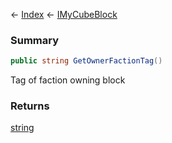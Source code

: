 ← [Index](Api-Index) ← [IMyCubeBlock](VRage.Game.ModAPI.Ingame.IMyCubeBlock)

### Summary

```csharp
public string GetOwnerFactionTag()
```

Tag of faction owning block

### Returns

[string](System.String)

